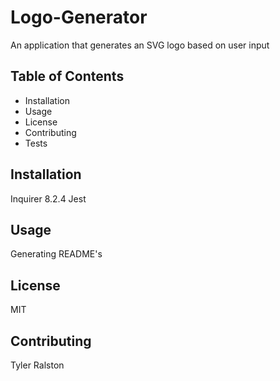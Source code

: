 # Logo-Generator
An application that generates an SVG logo based on user input 
## Table of Contents
- Installation
- Usage
- License
- Contributing
- Tests
## Installation
Inquirer 8.2.4
Jest
## Usage
Generating README's
## License
MIT
## Contributing
Tyler Ralston
